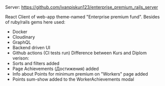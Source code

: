 Server: https://github.com/ivanpiskun123/enterprise_premium_rails_server


React Client of web-app theme-named "Enterprise premium fund".
Besides of ruby/rails gems here used:
 - Docker
 - Cloudinary
 - GraphQL
 - Backend driven UI
 - Github actions (CI tests run)
Difference between Kurs and Diplom verison:
 - Sorts and filters added
 - Page Achievements (Достижения) added
 - Info about Points for minimum premium on "Workers" page added
 - Points sum-show added to the WorkerAchievements modal
